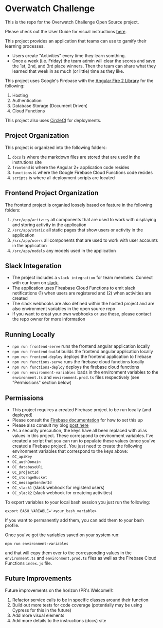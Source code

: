 # Overwatch Challenge

This is the repo for the Overwatch Challenge Open Source project.

Please check out the User Guide for visual instructions [here](https://andrewevans02.github.io/overwatch-challenge/).

This project provides an application that teams can use to gamify their learning processes.
- Users create "Activities" every time they learn somthing.
- Once a week (i.e. Friday) the team admin will clear the scores and save the 1st, 2nd, and 3rd place winners.  Then the team can share what they learned that week in as much (or little) time as they like.

This project uses Google's Firebase with the [Angular Fire 2 Library](https://github.com/angular/angularfire2) for the following:
1. Hosting
2. Authentication
3. Database Storage (Document Driven)
4. Cloud Functions

This project also uses [CircleCI](https://circleci.com/) for deployments.

## Project Organization
This project is organized into the following folders:
1. `docs` is where the markdown files are stored that are used in the instrutions site
2. `frontend` is where the Angular 2+ application code resides
3. `functions` is where the Google Firebase Cloud Functions code resides
4. `scripts` is where all deployment scripts are located

## Frontend Project Organization
The frontend project is organied loosely based on feature in the following folders:
1. `/src/app/activity` all components that are used to work with displaying and storing activity in the application
2. `/src/app/static` all static pages that show users or activity in the application
3. `/src/app/users` all components that are used to work with user accounts in the application
4. `/src/app/models` any models used in the application

## Slack Integeration
- The project includes a `slack integration` for team members.  Connect with our team on [slack](https://overwatch-challenge.slack.com).
- The application uses Fireabase Cloud Functions to emit slack notifications (1) when users are registered and (2) when activities are created
- The slack webhooks are also defined within the hosted project and are also environment variables in the open source repo
- If you want to creat your own webhooks or use these, please contact the repo owner for more information

## Running Locally
- ```npm run frontend-serve``` runs the frontend angular application locally
- ```npm run frontend-build``` builds the frontend angular application locally
- ```npm run frontend-deploy``` deploys the frontend application to firebase
- ```npm run functions-serve``` runs the firebase cloud functions locally
- ```npm run functions-deploy``` deploys the firebase cloud functions
- ```npm run environment-variables``` loads in the environment variables to the `environment.ts` and `environment.prod.ts` files respectively (see "Permissions" section below)

## Permissions
- This project requires a created Firebase project to be run locally (and deployed)
- Please consult the [Firebase documentation](https://firebase.google.com/docs/web/setup/?authuser=0#config-object) for how to set this up  
- Please also consult my blog [post here](https://rhythmandbinary.com/2018/04/08/firebase/)
- As a security precaution, the keys have all been replaced with alias values in this project.  These correspond to environment variables.  I've created a script that you can run to populate these values (once you've created a Firebase project).  You just need to create the following environment variables that correspond to the keys above: 
- `OC_apiKey`
- `OC_authDomain`
- `OC_databaseURL`
- `OC_projectId`
- `OC_storageBucket`
- `OC_messageSenderId`
- `OC_slack1` (slack webhook for registerd users)
- `OC_slack2` (slack webhook for createing activities)

To export variables to your local bash session you just run the following:
```
export BASH_VARIABLE='<your_bash_variable>
```
If you want to permanently add them, you can add them to your bash profile.

Once you've got the variables saved on your system run:
```
npm run environment-variables
```
and that will copy them over to the corresponding values in the `environment.ts` and `environment.prod.ts` files as well as the Firebase Cloud Functions `index.js` file.

## Future Improvements
Future improvements on the horizon (PR's Welcome!):
1. Refactor service calls to be in specific classes around their function
2. Build out more tests for code coverage (potentially may be using Cypress for this in the future)
3. Add more visual elements
4. Add more details to the instructions (docs) site